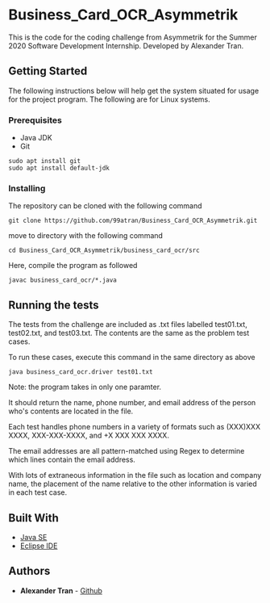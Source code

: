 # Business_Card_OCR_Asymmetrik

This is the code for the coding challenge from Asymmetrik for the Summer 2020 Software Development Internship. Developed by Alexander Tran.

## Getting Started

The following instructions below will help get the system situated for usage for the project program. The following are for Linux systems.

### Prerequisites

- Java JDK
- Git

```
sudo apt install git
sudo apt install default-jdk
```

### Installing

The repository can be cloned with the following command

```
git clone https://github.com/99atran/Business_Card_OCR_Asymmetrik.git
```

move to directory with the following command

```
cd Business_Card_OCR_Asymmetrik/business_card_ocr/src
```

Here, compile the program as followed

```
javac business_card_ocr/*.java
```

## Running the tests

The tests from the challenge are included as .txt files labelled test01.txt, test02.txt, and test03.txt. The contents are the same as the problem test cases.

To run these cases, execute this command in the same directory as above

```
java business_card_ocr.driver test01.txt
```

Note: the program takes in only one paramter.

It should return the name, phone number, and email address of the person who's contents are located in the file.


Each test handles phone numbers in a variety of formats such as (XXX)XXX XXXX, XXX-XXX-XXXX, and +X XXX XXX XXXX. 

The email addresses are all pattern-matched using Regex to determine which lines contain the email address. 

With lots of extraneous information in the file such as location and company name, the placement of the name relative to the other information is varied in each test case. 

## Built With

* [Java SE](oracle.com/java/javase-downloads.html)
* [Eclipse IDE](eclipse.org/ide/)

## Authors

* **Alexander Tran** - [Github](https://github.com/99atran)
